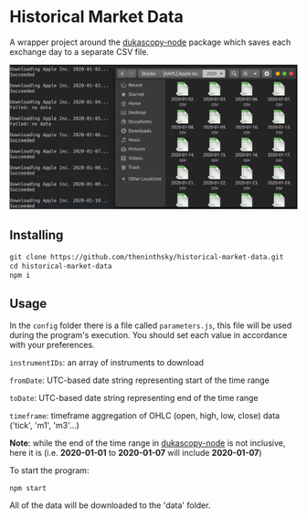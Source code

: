 # Historical Market Data

A wrapper project around the [dukascopy-node](https://www.npmjs.com/package/dukascopy-node) package which saves each exchange day to a separate CSV file.

![Demo](/images/demo.png)

## Installing

```
git clone https://github.com/theninthsky/historical-market-data.git
cd historical-market-data
npm i
```

## Usage

In the `config` folder there is a file called `parameters.js`, this file will be used during the program's execution.
You should set each value in accordance with your preferences.

`instrumentIDs`: an array of instruments to download

`fromDate`: UTC-based date string representing start of the time range

`toDate`: UTC-based date string representing end of the time range

`timeframe`: timeframe aggregation of OHLC (open, high, low, close) data ('tick', 'm1', 'm3'...)

**Note**: while the end of the time range in [dukascopy-node](https://www.npmjs.com/package/dukascopy-node) is not inclusive, here it is (i.e. **2020-01-01** to **2020-01-07** will include **2020-01-07**)

To start the program:

```
npm start
```

All of the data will be downloaded to the 'data' folder.

